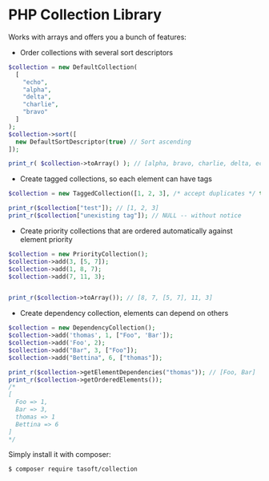 # PHP Collection Library
Works with arrays and offers you a bunch of features:
- Order collections with several sort descriptors
````php
$collection = new DefaultCollection(
  [
    "echo",
    "alpha",
    "delta",
    "charlie",
    "bravo"
  ]
);
$collection->sort([
  new DefaultSortDescriptor(true) // Sort ascending
]);

print_r( $collection->toArray() ); // [alpha, bravo, charlie, delta, echo]
````
- Create tagged collections, so each element can have tags
````php
$collection = new TaggedCollection([1, 2, 3], /* accept duplicates */ true, /*case sensitive*/ true, /* tags ...*/ "test", "haha");

print_r($collection["test"]); // [1, 2, 3]
print_r($collection["unexisting tag"]); // NULL -- without notice
````
- Create priority collections that are ordered automatically against element priority
````php
$collection = new PriorityCollection();
$collection->add(3, [5, 7]);
$collection->add(1, 8, 7);
$collection->add(7, 11, 3);


print_r($collection->toArray()); // [8, 7, [5, 7], 11, 3]
````
- Create dependency collection, elements can depend on others
```php
$collection = new DependencyCollection();
$collection->add('thomas', 1, ["Foo", 'Bar']);
$collection->add('Foo', 2);
$collection->add("Bar", 3, ["Foo"]);
$collection->add("Bettina", 6, ["thomas"]);

print_r($collection->getElementDependencies("thomas")); // [Foo, Bar]
print_r($collection->getOrderedElements());
/*
[
  Foo => 1,
  Bar => 3,
  thomas => 1
  Bettina => 6
]
*/
```
Simply install it with composer:
````bin
$ composer require tasoft/collection
````
